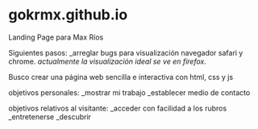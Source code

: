 # gokrmx.github.io
Landing Page para Max Ríos

Siguientes pasos:
_arreglar bugs para visualización navegador safari y chrome.
_actualmente la visualización ideal se ve en firefox._

Busco crear una página web sencilla e interactiva con html, css y js

objetivos personales:
_mostrar mi trabajo 
_establecer medio de contacto

objetivos relativos al visitante: 
_acceder con facilidad a los rubros 
_entretenerse 
_descubrir

